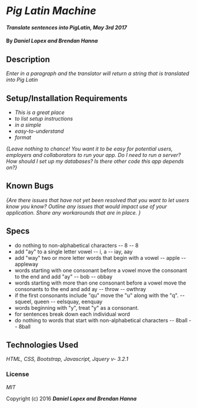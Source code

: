 # _Pig Latin Machine_

#### _Translate sentences into PigLatin, May 3rd 2017_

#### By _**Daniel Lopex and Brendan Hanna**_

## Description

_Enter in a paragraph and the translator will return a string that is translated into Pig Latin_

## Setup/Installation Requirements

* _This is a great place_
* _to list setup instructions_
* _in a simple_
* _easy-to-understand_
* _format_

_{Leave nothing to chance! You want it to be easy for potential users, employers and collaborators to run your app. Do I need to run a server? How should I set up my databases? Is there other code this app depends on?}_

## Known Bugs

_{Are there issues that have not yet been resolved that you want to let users know you know?  Outline any issues that would impact use of your application.  Share any workarounds that are in place. }_

## Specs

* do nothing to non-alphabetical characters -- 8 -- 8
* add "ay" to a single letter vowel -- i, a -- iay, aay
* add "way" two or more letter words that begin with a vowel -- apple -- appleway
* words starting with one consonant before a vowel move the consonant to the end and add "ay" -- bob -- obbay
* words starting with more than one consonant before a vowel move the consonants to the end and add ay -- throw -- owthray
* if the first consonants include "qu" move the "u" along with the "q". -- squeel, queen -- eelsquay, eenquay
* words beginning with "y", treat "y" as a consonant.
* for sentences break down each individual word
* do nothing to words that start with non-alphabetical characters -- 8ball -- 8ball

## Technologies Used

_HTML, CSS, Bootstrap, Javascript, Jquery v- 3.2.1_

### License

*MIT*

Copyright (c) 2016 **_Daniel Lopex and Brendan Hanna_**
